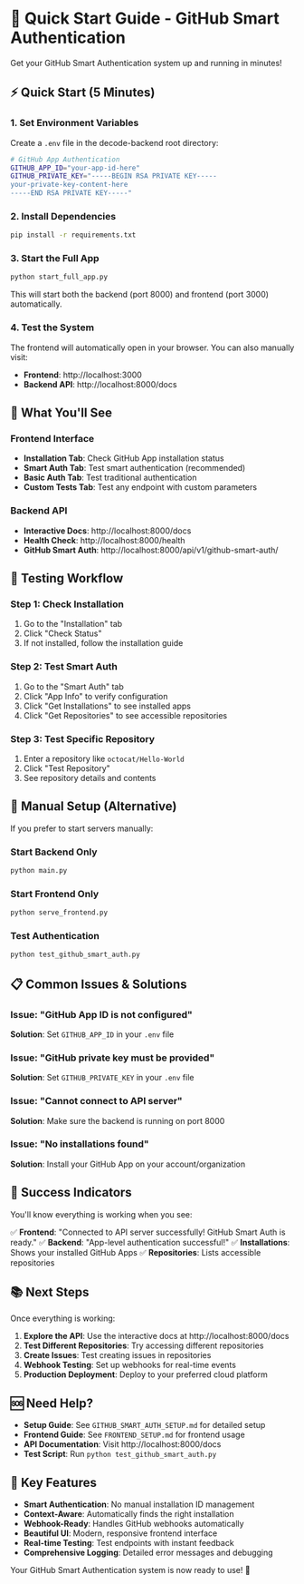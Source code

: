 # 🚀 Quick Start Guide - GitHub Smart Authentication

Get your GitHub Smart Authentication system up and running in minutes!

## ⚡ Quick Start (5 Minutes)

### 1. Set Environment Variables

Create a `.env` file in the decode-backend root directory:

```bash
# GitHub App Authentication
GITHUB_APP_ID="your-app-id-here"
GITHUB_PRIVATE_KEY="-----BEGIN RSA PRIVATE KEY-----
your-private-key-content-here
-----END RSA PRIVATE KEY-----"
```

### 2. Install Dependencies

```bash
pip install -r requirements.txt
```

### 3. Start the Full App

```bash
python start_full_app.py
```

This will start both the backend (port 8000) and frontend (port 3000) automatically.

### 4. Test the System

The frontend will automatically open in your browser. You can also manually visit:
- **Frontend**: http://localhost:3000
- **Backend API**: http://localhost:8000/docs

## 🎯 What You'll See

### Frontend Interface
- **Installation Tab**: Check GitHub App installation status
- **Smart Auth Tab**: Test smart authentication (recommended)
- **Basic Auth Tab**: Test traditional authentication
- **Custom Tests Tab**: Test any endpoint with custom parameters

### Backend API
- **Interactive Docs**: http://localhost:8000/docs
- **Health Check**: http://localhost:8000/health
- **GitHub Smart Auth**: http://localhost:8000/api/v1/github-smart-auth/

## 🧪 Testing Workflow

### Step 1: Check Installation
1. Go to the "Installation" tab
2. Click "Check Status"
3. If not installed, follow the installation guide

### Step 2: Test Smart Auth
1. Go to the "Smart Auth" tab
2. Click "App Info" to verify configuration
3. Click "Get Installations" to see installed apps
4. Click "Get Repositories" to see accessible repositories

### Step 3: Test Specific Repository
1. Enter a repository like `octocat/Hello-World`
2. Click "Test Repository"
3. See repository details and contents

## 🔧 Manual Setup (Alternative)

If you prefer to start servers manually:

### Start Backend Only
```bash
python main.py
```

### Start Frontend Only
```bash
python serve_frontend.py
```

### Test Authentication
```bash
python test_github_smart_auth.py
```

## 📋 Common Issues & Solutions

### Issue: "GitHub App ID is not configured"
**Solution**: Set `GITHUB_APP_ID` in your `.env` file

### Issue: "GitHub private key must be provided"
**Solution**: Set `GITHUB_PRIVATE_KEY` in your `.env` file

### Issue: "Cannot connect to API server"
**Solution**: Make sure the backend is running on port 8000

### Issue: "No installations found"
**Solution**: Install your GitHub App on your account/organization

## 🎉 Success Indicators

You'll know everything is working when you see:

✅ **Frontend**: "Connected to API server successfully! GitHub Smart Auth is ready."
✅ **Backend**: "App-level authentication successful!"
✅ **Installations**: Shows your installed GitHub Apps
✅ **Repositories**: Lists accessible repositories

## 📚 Next Steps

Once everything is working:

1. **Explore the API**: Use the interactive docs at http://localhost:8000/docs
2. **Test Different Repositories**: Try accessing different repositories
3. **Create Issues**: Test creating issues in repositories
4. **Webhook Testing**: Set up webhooks for real-time events
5. **Production Deployment**: Deploy to your preferred cloud platform

## 🆘 Need Help?

- **Setup Guide**: See `GITHUB_SMART_AUTH_SETUP.md` for detailed setup
- **Frontend Guide**: See `FRONTEND_SETUP.md` for frontend usage
- **API Documentation**: Visit http://localhost:8000/docs
- **Test Script**: Run `python test_github_smart_auth.py`

## 🎯 Key Features

- **Smart Authentication**: No manual installation ID management
- **Context-Aware**: Automatically finds the right installation
- **Webhook-Ready**: Handles GitHub webhooks automatically
- **Beautiful UI**: Modern, responsive frontend interface
- **Real-time Testing**: Test endpoints with instant feedback
- **Comprehensive Logging**: Detailed error messages and debugging

Your GitHub Smart Authentication system is now ready to use! 🚀
